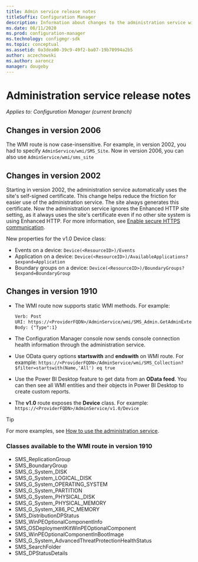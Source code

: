```yaml
---
title: Admin service release notes
titleSuffix: Configuration Manager
description: Information about changes to the administration service with each Configuration Manager release
ms.date: 08/11/2020
ms.prod: configuration-manager
ms.technology: configmgr-sdk
ms.topic: conceptual
ms.assetid: 0a3dea00-39c9-49f2-ba07-19b70994a2b5
author: aczechowski
ms.author: aaroncz
manager: dougeby
---
```


# Administration service release notes

*Applies to: Configuration Manager (current branch)*

## <a name="bkmk_2006"></a> Changes in version 2006

<!-- 7463616 -->
The WMI route is now case-insensitive. For example, in version 2002, you had to specify `AdminService/wmi/SMS_Site`. Now in version 2006, you can also use `AdminService/wmi/sms_site`

## <a name="bkmk_2002"></a> Changes in version 2002

<!-- 5728365 -->
Starting in version 2002, the administration service automatically uses the site's self-signed certificate. This change helps reduce the friction for easier use of the administration service. The site always generates this certificate. Now the administration service ignores the Enhanced HTTP site setting, as it always uses the site's certificate even if no other site system is using Enhanced HTTP. For more information, see [Enable secure HTTPS communication](set-up.md#enable-secure-https-communication).

New properties for the v1.0 Device class:<!-- 6060390 -->

- Events on a device: `Device(<ResourceID>)/Events`
- Application on a device: `Device(<ResourceID>)/AvailableApplications?$expand=Application`
- Boundary groups on a device: `Device(<ResourceID>)/BoundaryGroups?$expand=BoundaryGroup`

## <a name="bkmk_1910"></a> Changes in version 1910
<!-- 4651 -->

- The WMI route now supports static WMI methods. For example:

    ```rest
    Verb: Post
    URI: https://<ProviderFQDN>/AdminService/wmi/SMS_Admin.GetAdminExtendedData
    Body: {"Type":1}
    ```

- The Configuration Manager console now sends console connection health information through the administration service.

- Use OData query options **startswith** and **endswith** on WMI route. For example: `https://<ProviderFQDN>/AdminService/wmi/SMS_Collection?$filter=startswith(Name,'All') eq true`

- Use the Power BI Desktop feature to get data from an **OData feed**. You can then see all WMI entities and their objects in Power BI Desktop to create custom reports.

- The **v1.0** route exposes the **Device** class. For example: `https://<ProviderFQDN>/AdminService/v1.0/Device`

> [!TIP]
> For more examples, see [How to use the administration service](usage.md).

### Classes available to the WMI route in version 1910

- SMS_ReplicationGroup
- SMS_BoundaryGroup
- SMS_G_System_DISK
- SMS_G_System_LOGICAL_DISK
- SMS_G_System_OPERATING_SYSTEM
- SMS_G_System_PARTITION
- SMS_G_System_PHYSICAL_DISK
- SMS_G_System_PHYSICAL_MEMORY
- SMS_G_System_X86_PC_MEMORY
- SMS_DistributionDPStatus
- SMS_WinPEOptionalComponentInfo
- SMS_OSDeploymentKitWinPEOptionalComponent
- SMS_WinPEOptionalComponentInBootImage
- SMS_G_System_AdvancedThreatProtectionHealthStatus
- SMS_SearchFolder
- SMS_DPStatusDetails
